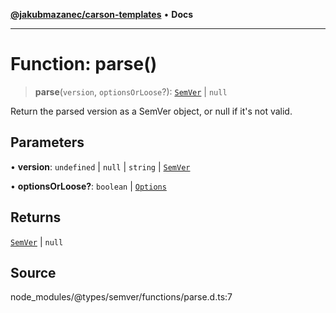 [**@jakubmazanec/carson-templates**](../../../README.md) • **Docs**

---

# Function: parse()

> **parse**(`version`, `optionsOrLoose`?): [`SemVer`](../classes/SemVer.md) \| `null`

Return the parsed version as a SemVer object, or null if it's not valid.

## Parameters

• **version**: `undefined` \| `null` \| `string` \| [`SemVer`](../classes/SemVer.md)

• **optionsOrLoose?**: `boolean` \| [`Options`](../interfaces/Options.md)

## Returns

[`SemVer`](../classes/SemVer.md) \| `null`

## Source

node_modules/@types/semver/functions/parse.d.ts:7
